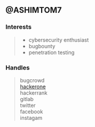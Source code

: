 ## @ASHIMTOM7
### Interests
> * cybersecurity enthusiast
> * bugbounty 
> * penetration testing
### Handles
> bugcrowd\
> [hackerone](https://hackerone.com/he11xsm0k)\
> hackerrank\
> gitlab\
> twitter\
> facebook\
> instagam
 




<!---
ASHIMTOM7/ASHIMTOM7 is a ✨ special ✨ repository because its `README.md` (this file) appears on your GitHub profile.
You can click the Preview link to take a look at your changes.
--->
